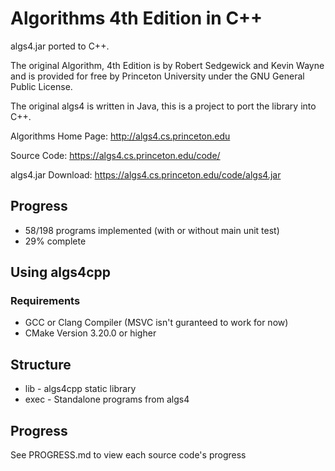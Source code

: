 # Algorithms 4th Edition in C++

algs4.jar ported to C++.

The original Algorithm, 4th Edition is by Robert Sedgewick and Kevin Wayne
and is provided for free by Princeton University under the GNU General Public License.

The original algs4 is written in Java, this is a project to port the library into C++.

Algorithms Home Page: http://algs4.cs.princeton.edu

Source Code: https://algs4.cs.princeton.edu/code/

algs4.jar Download: https://algs4.cs.princeton.edu/code/algs4.jar

## Progress
* 58/198 programs implemented (with or without main unit test)
* 29% complete

## Using algs4cpp
### Requirements
* GCC or Clang Compiler (MSVC isn't guranteed to work for now)
* CMake Version 3.20.0 or higher

## Structure
* lib - algs4cpp static library
* exec - Standalone programs from algs4

## Progress
See PROGRESS.md to view each source code's progress
